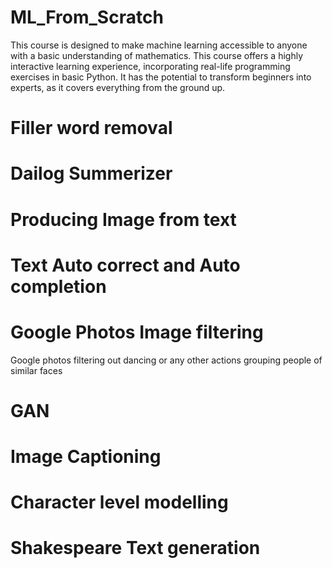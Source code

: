 # ML_From_Scratch
This course is designed to make machine learning accessible to anyone with a basic understanding of mathematics. This course offers a highly interactive learning experience, incorporating real-life programming exercises in basic Python. It has the potential to transform beginners into experts, as it covers everything from the ground up.

# Filler word removal

# Dailog Summerizer

# Producing Image from text

# Text Auto correct and Auto completion

# Google Photos Image filtering 
Google photos filtering out dancing or any other actions 
grouping people of similar faces






# GAN

# Image Captioning

# Character level modelling

# Shakespeare Text generation
